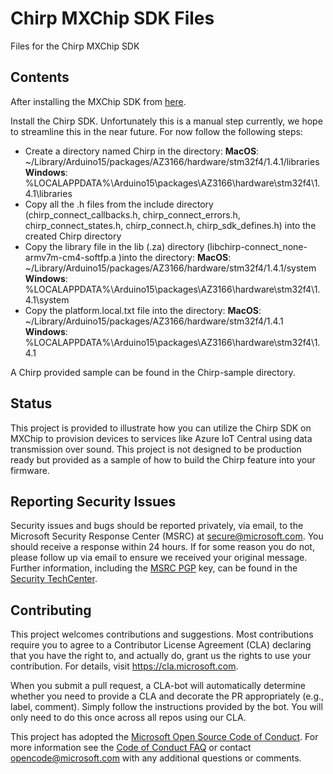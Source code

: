 # Chirp MXChip SDK Files

Files for the Chirp MXChip SDK

## Contents

After installing the MXChip SDK from [here](https://microsoft.github.io/azure-iot-developer-kit/docs/get-started/).

Install the Chirp SDK.  Unfortunately this is a manual step currently, we hope to streamline this in the near future.  For now follow the following steps:

* Create a directory named Chirp in the directory: 
__MacOS__: ~/Library/Arduino15/packages/AZ3166/hardware/stm32f4/1.4.1/libraries  
__Windows__: %LOCALAPPDATA%\Arduino15\packages\AZ3166\hardware\stm32f4\1.4.1\libraries
* Copy all the .h files from the include directory (chirp_connect_callbacks.h, chirp_connect_errors.h, chirp_connect_states.h, chirp_connect.h, chirp_sdk_defines.h) into the created Chirp directory
* Copy the library file in the lib (.za) directory (libchirp-connect_none-armv7m-cm4-softfp.a )into the directory:
__MacOS__: ~/Library/Arduino15/packages/AZ3166/hardware/stm32f4/1.4.1/system  
__Windows__: %LOCALAPPDATA%\Arduino15\packages\AZ3166\hardware\stm32f4\1.4.1\system
* Copy the platform.local.txt file into the directory:
__MacOS__: ~/Library/Arduino15/packages/AZ3166/hardware/stm32f4/1.4.1  
__Windows__: %LOCALAPPDATA%\Arduino15\packages\AZ3166\hardware\stm32f4\1.4.1

A Chirp provided sample can be found in the Chirp-sample directory.

## Status

This project is provided to illustrate how you can utilize the Chirp SDK on MXChip to provision devices to services like Azure IoT Central using data transmission over sound.  This project is not designed to be production ready but provided as a sample of how to build the Chirp feature into your firmware.

## Reporting Security Issues

Security issues and bugs should be reported privately, via email, to the Microsoft Security
Response Center (MSRC) at [secure@microsoft.com](mailto:secure@microsoft.com). You should
receive a response within 24 hours. If for some reason you do not, please follow up via
email to ensure we received your original message. Further information, including the
[MSRC PGP](https://technet.microsoft.com/en-us/security/dn606155) key, can be found in
the [Security TechCenter](https://technet.microsoft.com/en-us/security/default).

## Contributing

This project welcomes contributions and suggestions.  Most contributions require you to agree to a
Contributor License Agreement (CLA) declaring that you have the right to, and actually do, grant us
the rights to use your contribution. For details, visit https://cla.microsoft.com.

When you submit a pull request, a CLA-bot will automatically determine whether you need to provide
a CLA and decorate the PR appropriately (e.g., label, comment). Simply follow the instructions
provided by the bot. You will only need to do this once across all repos using our CLA.

This project has adopted the [Microsoft Open Source Code of Conduct](https://opensource.microsoft.com/codeofconduct/).
For more information see the [Code of Conduct FAQ](https://opensource.microsoft.com/codeofconduct/faq/) or
contact [opencode@microsoft.com](mailto:opencode@microsoft.com) with any additional questions or comments.
